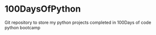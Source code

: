 # 100DaysOfPython
Git repository to store my python projects completed in 100Days of code python bootcamp
